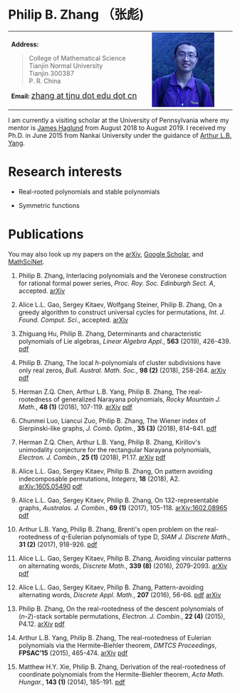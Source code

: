 <head>
<title>Philip B. Zhang's Homepage</title>
</head>

	
# Philip B. Zhang （张彪)





<table width="80%">
  <tbody><tr>
    <td width="42%">
	<p><b>Address:</b> </p>
	<blockquote>
	    College of Mathematical Science<br>
	    Tianjin Normal University<br>
	    Tianjin  300387<br>
 	    P. R. China<br>
	</blockquote>
	<p><b>Email: </b>  <a href="mailto:zhang@tjnu.edu.cn"> <font size="4"> zhang at tjnu dot edu dot cn </font> </a> </p>
      </td>
	<td width="25%">
	    <img border="0" alt="" src="pic.jpg" width="140" ></td>
  </tr></tbody></table>

<!---  <img width="160"  src="pic.jpg"> -->
<!--- - **Address:** College of Mathematical Science, Tianjin Normal University, Tianjin  300387, P. R. China  -->
<!---  - **Email:** [zhang at tjnu dot edu dot cn](mailto:zhang@tjnu.edu.cn) -->

<!--- I am an instructor at the Tianjin Normal University. -->

I am currently a visiting scholar at the University of Pennsylvania where my mentor is [James Haglund](https://www.math.upenn.edu/~jhaglund/) from August 2018 to August 2019.  I received my Ph.D. in June 2015 from Nankai University under the guidance of [Arthur L.B. Yang](http://www.combinatorics.net.cn/homepage/yang/). 

# Research interests

 - Real-rooted polynomials and stable polynomials

 - Symmetric functions
 
 
<!--- I work on the field of combinatorial polynomials with only real zeros.  -->

<!--- I am also interested in combinatorial problems connected with other areas such as symmetric functions and representation theory. -->


# Publications

You may also look up my papers on the [arXiv](https://arxiv.org/find/grp_math/1/au:+Zhang_Philip_B/0/1/0/all/0/1), [Google Scholar](https://scholar.google.com/citations?user=E0RFmmMAAAAJ&hl=en), and [MathSciNet](http://www.ams.org/mathscinet/search/publications.html?pg1=INDI&s1=1066440).




1. Philip B. Zhang, Interlacing polynomials and the Veronese construction for rational formal power series, _Proc. Roy. Soc. Edinburgh Sect. A_, accepted. [arXiv](https://arxiv.org/abs/1806.08165)

1.  Alice L.L. Gao, Sergey Kitaev, Wolfgang Steiner, Philip B. Zhang, On a greedy algorithm to construct universal cycles for permutations, _Int. J. Found. Comput. Sci._, accepted. [arXiv](https://arxiv.org/abs/1711.10820)

1. Zhiguang Hu, Philip B. Zhang, Determinants and characteristic polynomials of Lie algebras, _Linear Algebra Appl._,  __563__ (2019), 426-439.  [pdf](papers/2019/2019LAA.pdf)

1. Philip B. Zhang, The local _h_-polynomials of cluster subdivisions have only real zeros, _Bull. Austral. Math. Soc._, __98 (2)__ (2018),  258-264.   [arXiv](https://arxiv.org/abs/1605.04780) [pdf](papers/2018/2018bams.pdf)

1. Herman Z.Q. Chen, Arthur L.B. Yang, Philip B. Zhang, The real-rootedness of generalized Narayana polynomials, _Rocky Mountain J. Math._, __48 (1)__  (2018), 107-119.   [arXiv](https://arxiv.org/abs/1602.00521)  [pdf](papers/2018/2018rmj.pdf)

1. Chunmei Luo, Liancui Zuo, Philip B. Zhang, The Wiener index of Sierpinski-like graphs, _J. Comb. Optim._, __35 (3)__ (2018), 814–841.  [pdf](papers/2018/2018jco.pdf)

1. Herman Z.Q. Chen, Arthur L.B. Yang, Philip B. Zhang, Kirillov's unimodality conjecture for the rectangular Narayana polynomials, _Electron. J. Combin._, __25 (1)__ (2018), P1.17.   [arXiv](https://arxiv.org/abs/1601.05863) [pdf](papers/2018/2018ejc.pdf)

1. Alice L.L. Gao, Sergey Kitaev, Philip B. Zhang, On pattern avoiding indecomposable permutations, _Integers_, __18__ (2018), A2.  [arXiv:1605.05490](https://arxiv.org/abs/1605.05490) [pdf](papers/2018/2018integers.pdf)

1. Alice L.L. Gao, Sergey Kitaev, Philip B. Zhang, On 132-representable graphs, _Australas. J. Combin._, __69 (1)__ (2017), 105-118.   [arXiv:1602.08965](https://arxiv.org/abs/1602.08965) [pdf](papers/2017/2017ajc.pdf)

1. Arthur L.B. Yang, Philip B. Zhang, Brenti's open problem on the real-rootedness of _q_-Eulerian polynomials of type D, _SIAM J. Discrete Math._, __31 (2)__ (2017), 918-926. [pdf](papers/2017/2017siamdm.pdf)

1. Alice L.L. Gao, Sergey Kitaev, Philip B. Zhang, Avoiding vincular patterns on alternating words, _Discrete Math._, __339 (8)__ (2016), 2079-2093. [arXiv](https://arxiv.org/abs/1507.06154) [pdf](papers/2016/2016dm.pdf)

1. Alice L.L. Gao, Sergey Kitaev, Philip B. Zhang, Pattern-avoiding alternating words, _Discrete Appl. Math._, __207__ (2016), 56-66. [pdf](papers/2016/2016dam.pdf) [arXiv](https://arxiv.org/abs/1505.04078)

1. Philip B. Zhang, On the real-rootedness of the descent polynomials of (_n-2_)-stack sortable permutations, _Electron. J. Combin._, __22 (4)__ (2015), P4.12. [arXiv](https://arxiv.org/abs/1408.4235)   [pdf](papers/2015/2015ejc.pdf) 

1. Arthur L.B. Yang, Philip B. Zhang, The real-rootedness of Eulerian polynomials via the Hermite–Biehler theorem, _DMTCS Proceedings_, __FPSAC’15__ (2015), 465-474. [arXiv](https://arxiv.org/abs/1501.05824) [pdf](papers/2015/2015fpsac.pdf) 

1. Matthew H.Y. Xie, Philip B. Zhang, Derivation of the real-rootedness of coordinate polynomials from the Hermite-Biehler theorem, _Acta Math. Hungar._, __143 (1)__ (2014), 185-191. [pdf](papers/2014/2014amh.pdf)


